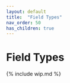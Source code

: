 ```yaml
---
layout: default
title:  "Field Types"
nav_order: 50
has_children: true
---
```


# Field Types

{% include wip.md %}
